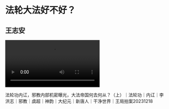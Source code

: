 # 法轮大法好不好？

## 王志安

<video controls>
  <source src="https://github.com/fldfhbh/fldfhbh.github.io/releases/download/v1.0/20231218-1.mp4"  type="video/mp4">
  您的浏览器不支持 HTML5 video 标签。
</video>

法轮功内讧，邪教内部机密曝光，大法帝国何去何从？（上）｜法轮功｜内讧｜李洪志｜邪教｜虞超｜神韵｜大纪元｜新唐人｜干净世界｜王局拍案20231218
